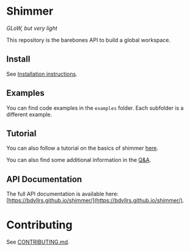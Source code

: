 # Shimmer
_GLoW, but very light_

This repository is the barebones API to build a global workspace.

## Install
See [Installation instructions](docs/installation.md).

## Examples
You can find code examples in the `examples` folder. Each subfolder is a different
example.

## Tutorial
You can also follow a tutorial on the basics of shimmer [here](docs/shimmer_basics.md).

You can also find some additional information in the [Q&A](docs/q_and_a.md).

## API Documentation
The full API documentation is available here:
[https://bdvllrs.github.io/shimmer/](https://bdvllrs.github.io/shimmer/).

# Contributing
See [CONTRIBUTING.md](CONTRIBUTING.md).
